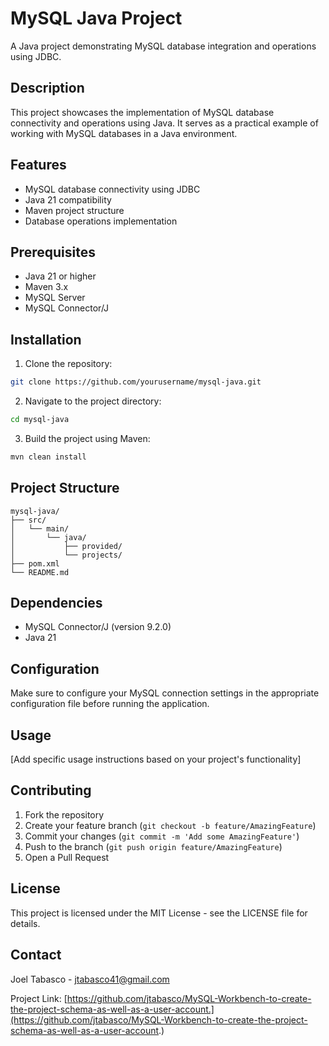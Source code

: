 # MySQL Java Project

A Java project demonstrating MySQL database integration and operations using JDBC.

## Description

This project showcases the implementation of MySQL database connectivity and operations using Java. It serves as a practical example of working with MySQL databases in a Java environment.

## Features

- MySQL database connectivity using JDBC
- Java 21 compatibility
- Maven project structure
- Database operations implementation

## Prerequisites

- Java 21 or higher
- Maven 3.x
- MySQL Server
- MySQL Connector/J

## Installation

1. Clone the repository:
```bash
git clone https://github.com/yourusername/mysql-java.git
```

2. Navigate to the project directory:
```bash
cd mysql-java
```

3. Build the project using Maven:
```bash
mvn clean install
```

## Project Structure

```
mysql-java/
├── src/
│   └── main/
│       └── java/
│           ├── provided/
│           └── projects/
├── pom.xml
└── README.md
```

## Dependencies

- MySQL Connector/J (version 9.2.0)
- Java 21

## Configuration

Make sure to configure your MySQL connection settings in the appropriate configuration file before running the application.

## Usage

[Add specific usage instructions based on your project's functionality]

## Contributing

1. Fork the repository
2. Create your feature branch (`git checkout -b feature/AmazingFeature`)
3. Commit your changes (`git commit -m 'Add some AmazingFeature'`)
4. Push to the branch (`git push origin feature/AmazingFeature`)
5. Open a Pull Request

## License

This project is licensed under the MIT License - see the LICENSE file for details.

## Contact

Joel Tabasco - [jtabasco41@gmail.com](jtabasco41@gamail.com)

Project Link: [https://github.com/jtabasco/MySQL-Workbench-to-create-the-project-schema-as-well-as-a-user-account.](https://github.com/jtabasco/MySQL-Workbench-to-create-the-project-schema-as-well-as-a-user-account.)
